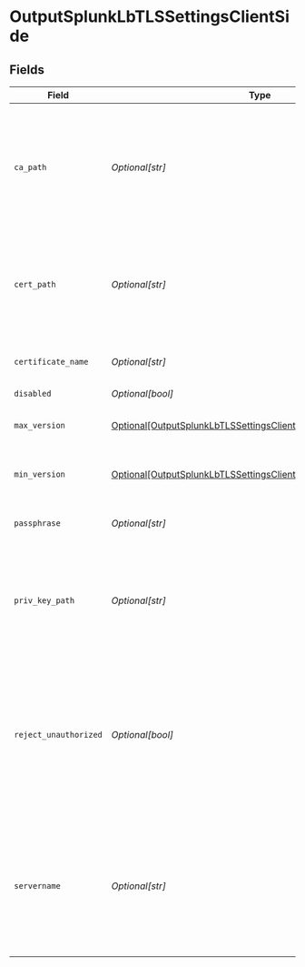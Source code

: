 # OutputSplunkLbTLSSettingsClientSide


## Fields

| Field                                                                                                                                         | Type                                                                                                                                          | Required                                                                                                                                      | Description                                                                                                                                   |
| --------------------------------------------------------------------------------------------------------------------------------------------- | --------------------------------------------------------------------------------------------------------------------------------------------- | --------------------------------------------------------------------------------------------------------------------------------------------- | --------------------------------------------------------------------------------------------------------------------------------------------- |
| `ca_path`                                                                                                                                     | *Optional[str]*                                                                                                                               | :heavy_minus_sign:                                                                                                                            | Path on client in which to find CA certificates to verify the server's cert. PEM format. Can reference $ENV_VARS.                             |
| `cert_path`                                                                                                                                   | *Optional[str]*                                                                                                                               | :heavy_minus_sign:                                                                                                                            | Path on client in which to find certificates to use. PEM format. Can reference $ENV_VARS.                                                     |
| `certificate_name`                                                                                                                            | *Optional[str]*                                                                                                                               | :heavy_minus_sign:                                                                                                                            | The name of the predefined certificate.                                                                                                       |
| `disabled`                                                                                                                                    | *Optional[bool]*                                                                                                                              | :heavy_minus_sign:                                                                                                                            | N/A                                                                                                                                           |
| `max_version`                                                                                                                                 | [Optional[OutputSplunkLbTLSSettingsClientSideMaximumTLSVersion]](../../models/shared/outputsplunklbtlssettingsclientsidemaximumtlsversion.md) | :heavy_minus_sign:                                                                                                                            | Maximum TLS version to use when connecting                                                                                                    |
| `min_version`                                                                                                                                 | [Optional[OutputSplunkLbTLSSettingsClientSideMinimumTLSVersion]](../../models/shared/outputsplunklbtlssettingsclientsideminimumtlsversion.md) | :heavy_minus_sign:                                                                                                                            | Minimum TLS version to use when connecting                                                                                                    |
| `passphrase`                                                                                                                                  | *Optional[str]*                                                                                                                               | :heavy_minus_sign:                                                                                                                            | Passphrase to use to decrypt private key.                                                                                                     |
| `priv_key_path`                                                                                                                               | *Optional[str]*                                                                                                                               | :heavy_minus_sign:                                                                                                                            | Path on client in which to find the private key to use. PEM format. Can reference $ENV_VARS.                                                  |
| `reject_unauthorized`                                                                                                                         | *Optional[bool]*                                                                                                                              | :heavy_minus_sign:                                                                                                                            | Reject certs that are not authorized by a CA in the CA certificate path, or by another trusted CA (e.g., the system's CA). Defaults to No.    |
| `servername`                                                                                                                                  | *Optional[str]*                                                                                                                               | :heavy_minus_sign:                                                                                                                            | Server name for the SNI (Server Name Indication) TLS extension. It must be a host name, and not an IP address.                                |